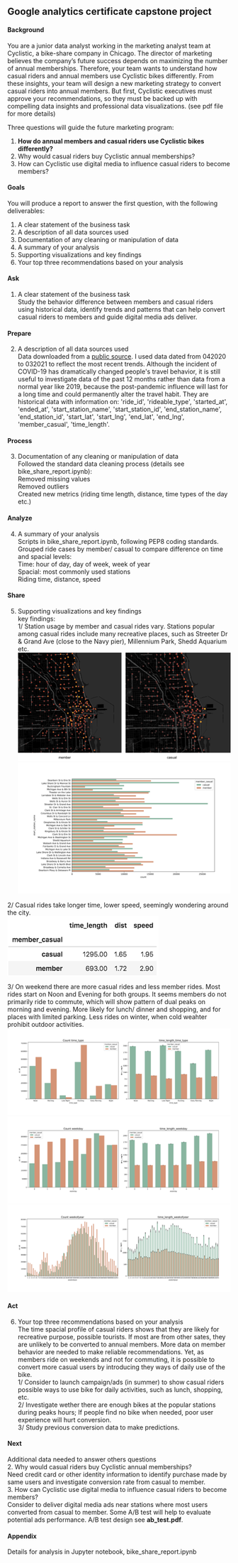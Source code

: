## Google analytics certificate capstone project  

#### Background
You are a junior data analyst working in the marketing analyst team at Cyclistic, a bike-share company in Chicago. The director of
marketing believes the company’s future success depends on maximizing the number of annual memberships. Therefore, your
team wants to understand how casual riders and annual members use Cyclistic bikes differently. From these insights, your team
will design a new marketing strategy to convert casual riders into annual members. But first, Cyclistic executives must approve
your recommendations, so they must be backed up with compelling data insights and professional data visualizations. (see pdf file for more details)  

Three questions will guide the future marketing program:
1. **How do annual members and casual riders use Cyclistic bikes differently?**   
2. Why would casual riders buy Cyclistic annual memberships?  
3. How can Cyclistic use digital media to influence casual riders to become members?  

#### Goals
You will produce a report to answer the first question, with the following deliverables:
1. A clear statement of the business task  
2. A description of all data sources used  
3. Documentation of any cleaning or manipulation of data  
4. A summary of your analysis  
5. Supporting visualizations and key findings  
6. Your top three recommendations based on your analysis  

#### Ask
1. A clear statement of the business task \
Study the behavior difference between members and casual riders using historical data, identify trends and patterns that can help convert casual riders to members and guide digital media ads deliver.  

#### Prepare
2. A description of all data sources used \
Data downloaded from a [public source](https://divvy-tripdata.s3.amazonaws.com/index.html). I used data dated from 042020 to 032021 to reflect the most recent trends. Although the incident of COVID-19 has dramatically changed people's travel behavior, it is still useful to investigate data of the past 12 months rather than data from a normal year like 2019, because the post-pandemic influence will last for a long time and could permanently alter the travel habit. They are historical data with information on: 'ride_id', 'rideable_type', 'started_at', 'ended_at', 'start_station_name', 'start_station_id', 'end_station_name', 'end_station_id', 'start_lat', 'start_lng', 'end_lat', 'end_lng', 'member_casual', 'time_length'.  

#### Process
3. Documentation of any cleaning or manipulation of data \
Followed the standard data cleaning process (details see bike_share_report.ipynb): \
Removed missing values \
Removed outliers  
Created new metrics (riding time length, distance, time types of the day etc.)  

#### Analyze
4. A summary of your analysis \
Scripts in bike_share_report.ipynb, following PEP8 coding standards. \
Grouped ride cases by member/ casual to compare difference on time and spacial levels: \
Time: hour of day, day of week, week of year \
Spacial: most commonly used stations \
Riding time, distance, speed  

#### Share
5. Supporting visualizations and key findings \
key findings:  
1/ Station usage by member and casual rides vary. Stations popular among casual rides include many recreative places, such as Streeter Dr & Grand Ave (close to the Navy pier), Millennium Park, Shedd Aquarium etc.  
![img](capstone_project/bike_share/img/station_usage_compare.png)
![img](capstone_project/bike_share/img/station_popularity_compare.png)

2/ Casual rides take longer time, lower speed, seemingly wondering around the city.  
![img](capstone_project/bike_share/img/dist_speed_time_length.png)

3/ On weekend there are more casual rides and less member rides. Most rides start on Noon and Evening for both groups. It seems members do not primarily ride to commute, which will show pattern of dual peaks on morning and evening. More likely for lunch/ dinner and shopping, and for places with limited parking. Less rides on winter, when cold weahter prohibit outdoor activities.         
![img](capstone_project/bike_share/img/time_length_time_type.png)
![img](capstone_project/bike_share/img/time_length_weekday.png)
![img](capstone_project/bike_share/img/time_length_weekofyear.png)

#### Act
6. Your top three recommendations based on your analysis  
The time spacial profile of casual riders shows that they are likely for recreative purpose, possible tourists. If most are from other sates, they are unlikely to be converted to annual members. More data on member behavior are needed to make reliable recommendations.  Yet, as members ride on weekends and not for commuting, it is possible to convert more casual users by introducing they ways of daily use of the bike.   
1/  Consider to launch campaign/ads (in summer) to show casual riders possible ways to use bike for daily activities, such as lunch, shopping, etc.  
2/  Investigate wether there are enough bikes at the popular stations during peaks hours; If people find no bike when needed, poor user experience will hurt conversion.  
3/  Study previous conversion data to make predictions.   

#### Next
Additional data needed to answer others questions  
2. Why would casual riders buy Cyclistic annual memberships?   
Need credit card or other identity information to identify purchase made by same users and investigate conversion rate from casual to member.  
3. How can Cyclistic use digital media to influence casual riders to become members?  
Consider to deliver digital media ads near stations where most users converted from casual to member. Some A/B test will help to evaluate potential ads performance. A/B test design see **ab_test.pdf**.  

#### Appendix
Details for analysis in Jupyter notebook, bike_share_report.ipynb  


